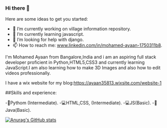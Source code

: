### Hi there 👋


Here are some ideas to get you started:

- 🔭 I’m currently working on village information repository.
- 🌱 I’m currently learning javascript.
- 🤔 I’m looking for help with django.
- 📫 How to reach me: www.linkedin.com/in/mohamed-ayaan-1750311b8.

I'm Mohamed Ayaan from Bangalore,India and i am an aspiring full stack developer proficient in Python,HTML5,CSS3 and currently learning JavaScript.I am also learning how to make 3D Images and also how to edit videos professionally.

I have a wix website for my blog:https://ayaan35813.wixsite.com/website-1

##Skills and experience:

-🐍Pythom (Intermediate).
-💻HTML,CSS, (Intermediate).
-💻JS(Basic).
-🦚Java(Basic).


[![Anurag's GitHub stats](https://github-readme-stats.vercel.app/api?username=Mohamed-Ayaan358)](https://github.com/anuraghazra/github-readme-stats)

